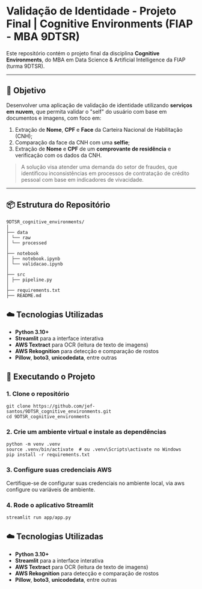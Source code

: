 # Validação de Identidade - Projeto Final | Cognitive Environments (FIAP - MBA 9DTSR)

Este repositório contém o projeto final da disciplina **Cognitive Environments**, do MBA em Data Science & Artificial Intelligence da FIAP (turma 9DTSR).

---

## 🎯 Objetivo

Desenvolver uma aplicação de validação de identidade utilizando **serviços em nuvem**, que permita validar o "self" do usuário com base em documentos e imagens, com foco em:

1. Extração de **Nome**, **CPF** e **Face** da Carteira Nacional de Habilitação (CNH);
2. Comparação da face da CNH com uma **selfie**;
3. Extração de **Nome** e **CPF** de um **comprovante de residência** e verificação com os dados da CNH.

> A solução visa atender uma demanda do setor de fraudes, que identificou inconsistências em processos de contratação de crédito pessoal com base em indicadores de vivacidade.

---

## 📦 Estrutura do Repositório
```
9DTSR_cognitive_environments/
│
├── data
│ └── raw
│ └── processed
│
├── notebook
│ ├── notebook.ipynb
│ └── validacao.ipynb
│
├── src
│ ├── pipeline.py
│
├── requirements.txt
├── README.md 
```

## ☁️ Tecnologias Utilizadas

- **Python 3.10+**
- **Streamlit** para a interface interativa
- **AWS Textract** para OCR (leitura de texto de imagens)
- **AWS Rekognition** para detecção e comparação de rostos
- **Pillow**, **boto3**, **unicodedata**, entre outras


## 🚀 Executando o Projeto

### 1. Clone o repositório
```
git clone https://github.com/jef-santos/9DTSR_cognitive_environments.git
cd 9DTSR_cognitive_environments
```

### 2. Crie um ambiente virtual e instale as dependências
```
python -m venv .venv
source .venv/bin/activate  # ou .venv\Scripts\activate no Windows
pip install -r requirements.txt
```

### 3. Configure suas credenciais AWS
Certifique-se de configurar suas credenciais no ambiente local, via aws configure ou variáveis de ambiente.

### 4. Rode o aplicativo Streamlit
```
streamlit run app/app.py
```

## ☁️ Tecnologias Utilizadas
- **Python 3.10+**
- **Streamlit** para a interface interativa
- **AWS Textract** para OCR (leitura de texto de imagens)
- **AWS Rekognition** para detecção e comparação de rostos
- **Pillow**, **boto3**, **unicodedata**, entre outras


